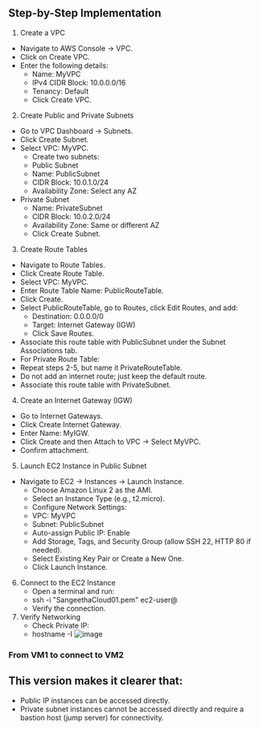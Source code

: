 ## Step-by-Step Implementation
1. Create a VPC
 - Navigate to AWS Console → VPC.
 - Click on Create VPC.
 - Enter the following details:
    - Name: MyVPC
    - IPv4 CIDR Block: 10.0.0.0/16
    - Tenancy: Default
    - Click Create VPC.
2. Create Public and Private Subnets
  - Go to VPC Dashboard → Subnets.
  - Click Create Subnet.
  - Select VPC: MyVPC.
     - Create two subnets:
     - Public Subnet
     - Name: PublicSubnet
     - CIDR Block: 10.0.1.0/24
     - Availability Zone: Select any AZ
  - Private Subnet
    - Name: PrivateSubnet
    - CIDR Block: 10.0.2.0/24
    - Availability Zone: Same or different AZ
    - Click Create Subnet.
3. Create Route Tables
  - Navigate to Route Tables.
  - Click Create Route Table.
  - Select VPC: MyVPC.
  - Enter Route Table Name: PublicRouteTable.
  - Click Create.
  - Select PublicRouteTable, go to Routes, click Edit Routes, and add:
    - Destination: 0.0.0.0/0
    - Target: Internet Gateway (IGW)
    - Click Save Routes.
 - Associate this route table with PublicSubnet under the Subnet Associations tab.
 - For Private Route Table:
 - Repeat steps 2-5, but name it PrivateRouteTable.
 - Do not add an internet route; just keep the default route.
 - Associate this route table with PrivateSubnet.
4. Create an Internet Gateway (IGW)  
  - Go to Internet Gateways.
  - Click Create Internet Gateway.
  - Enter Name: MyIGW.
  - Click Create and then Attach to VPC → Select MyVPC.
  - Confirm attachment.
5. Launch EC2 Instance in Public Subnet
  - Navigate to EC2 → Instances → Launch Instance.
    - Choose Amazon Linux 2 as the AMI.
    - Select an Instance Type (e.g., t2.micro).
    - Configure Network Settings:
    - VPC: MyVPC
    - Subnet: PublicSubnet
    - Auto-assign Public IP: Enable
    - Add Storage, Tags, and Security Group (allow SSH 22, HTTP 80 if needed).
    - Select Existing Key Pair or Create a New One.
    - Click Launch Instance.
   
6. Connect to the EC2 Instance
    - Open a terminal and run:
    - ssh -i "SangeethaCloud01.pem" ec2-user@<Public-IP>
    - Verify the connection.
7. Verify Networking
    - Check Private IP:
    - hostname -I
![image](https://github.com/user-attachments/assets/6fc85d08-bfcb-4b32-a39f-064a880fc6c6)
### From VM1 to connect to VM2

## This version makes it clearer that:
   - Public IP instances can be accessed directly.
   - Private subnet instances cannot be accessed directly and require a bastion host (jump server) for connectivity.



